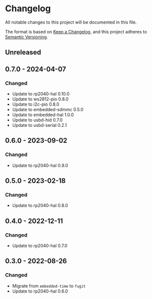 # Changelog

All notable changes to this project will be documented in this file.

The format is based on [Keep a Changelog](https://keepachangelog.com/en/1.0.0/),
and this project adheres to [Semantic Versioning](https://semver.org/spec/v2.0.0.html).

## Unreleased

## 0.7.0 - 2024-04-07

### Changed

- Update to rp2040-hal 0.10.0
- Update to ws2812-pio 0.8.0
- Update to i2c-pio 0.8.0
- Update to embedded-sdmmc 0.5.0
- Update to embedded-hal 1.0.0
- Update to usbd-hid 0.7.0
- Update to usbd-serial 0.2.1

## 0.6.0 - 2023-09-02

### Changed

- Update to rp2040-hal 0.9.0

## 0.5.0 - 2023-02-18

### Changed

- Update to rp2040-hal 0.8.0

## 0.4.0 - 2022-12-11

### Changed

- Update to rp2040-hal 0.7.0

## 0.3.0 - 2022-08-26

### Changed

- Migrate from `embedded-time` to `fugit`
- Update to rp2040-hal 0.6.0

